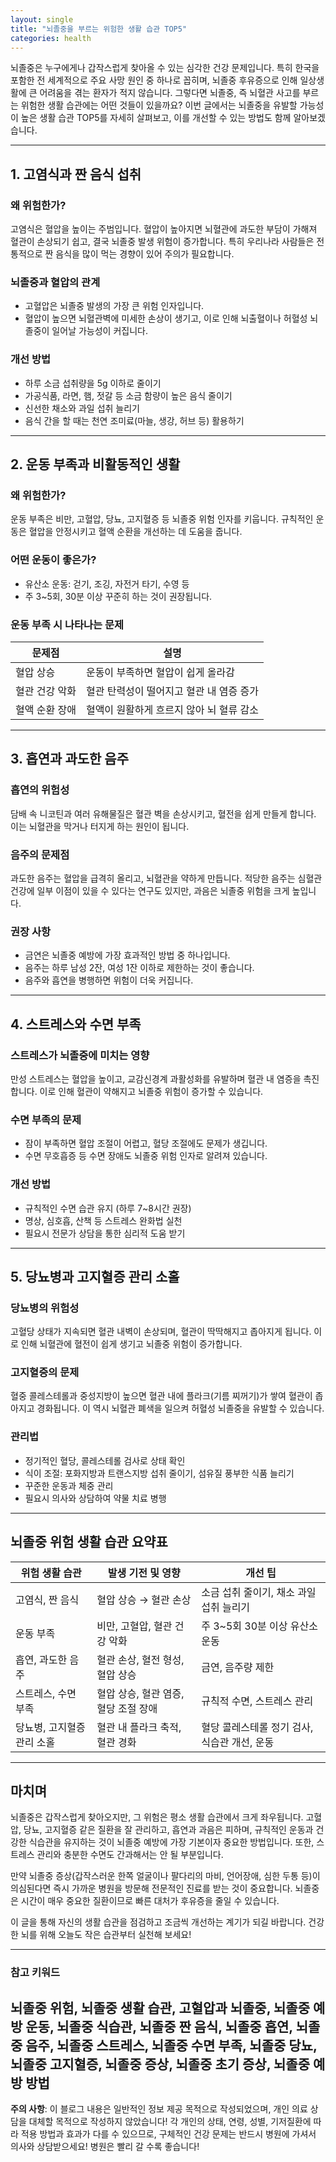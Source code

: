 ```yaml
---
layout: single
title: "뇌졸중을 부르는 위험한 생활 습관 TOP5"
categories: health
---
```

뇌졸중은 누구에게나 갑작스럽게 찾아올 수 있는 심각한 건강 문제입니다. 특히 한국을 포함한 전 세계적으로 주요 사망 원인 중 하나로 꼽히며, 뇌졸중 후유증으로 인해 일상생활에 큰 어려움을 겪는 환자가 적지 않습니다. 그렇다면 뇌졸중, 즉 뇌혈관 사고를 부르는 위험한 생활 습관에는 어떤 것들이 있을까요? 이번 글에서는 뇌졸중을 유발할 가능성이 높은 생활 습관 TOP5를 자세히 살펴보고, 이를 개선할 수 있는 방법도 함께 알아보겠습니다.

---

## 1. 고염식과 짠 음식 섭취

### 왜 위험한가?

고염식은 혈압을 높이는 주범입니다. 혈압이 높아지면 뇌혈관에 과도한 부담이 가해져 혈관이 손상되기 쉽고, 결국 뇌졸중 발생 위험이 증가합니다. 특히 우리나라 사람들은 전통적으로 짠 음식을 많이 먹는 경향이 있어 주의가 필요합니다.

### 뇌졸중과 혈압의 관계

- 고혈압은 뇌졸중 발생의 가장 큰 위험 인자입니다.
- 혈압이 높으면 뇌혈관벽에 미세한 손상이 생기고, 이로 인해 뇌출혈이나 허혈성 뇌졸중이 일어날 가능성이 커집니다.

### 개선 방법

- 하루 소금 섭취량을 5g 이하로 줄이기
- 가공식품, 라면, 햄, 젓갈 등 소금 함량이 높은 음식 줄이기
- 신선한 채소와 과일 섭취 늘리기
- 음식 간을 할 때는 천연 조미료(마늘, 생강, 허브 등) 활용하기

---

## 2. 운동 부족과 비활동적인 생활

### 왜 위험한가?

운동 부족은 비만, 고혈압, 당뇨, 고지혈증 등 뇌졸중 위험 인자를 키웁니다. 규칙적인 운동은 혈압을 안정시키고 혈액 순환을 개선하는 데 도움을 줍니다.

### 어떤 운동이 좋은가?

- 유산소 운동: 걷기, 조깅, 자전거 타기, 수영 등
- 주 3~5회, 30분 이상 꾸준히 하는 것이 권장됩니다.

### 운동 부족 시 나타나는 문제

| 문제점           | 설명                                    |
|------------------|---------------------------------------|
| 혈압 상승        | 운동이 부족하면 혈압이 쉽게 올라감        |
| 혈관 건강 악화    | 혈관 탄력성이 떨어지고 혈관 내 염증 증가   |
| 혈액 순환 장애    | 혈액이 원활하게 흐르지 않아 뇌 혈류 감소  |

---

## 3. 흡연과 과도한 음주

### 흡연의 위험성

담배 속 니코틴과 여러 유해물질은 혈관 벽을 손상시키고, 혈전을 쉽게 만들게 합니다. 이는 뇌혈관을 막거나 터지게 하는 원인이 됩니다.

### 음주의 문제점

과도한 음주는 혈압을 급격히 올리고, 뇌혈관을 약하게 만듭니다. 적당한 음주는 심혈관 건강에 일부 이점이 있을 수 있다는 연구도 있지만, 과음은 뇌졸중 위험을 크게 높입니다.

### 권장 사항

- 금연은 뇌졸중 예방에 가장 효과적인 방법 중 하나입니다.
- 음주는 하루 남성 2잔, 여성 1잔 이하로 제한하는 것이 좋습니다.
- 음주와 흡연을 병행하면 위험이 더욱 커집니다.

---

## 4. 스트레스와 수면 부족

### 스트레스가 뇌졸중에 미치는 영향

만성 스트레스는 혈압을 높이고, 교감신경계 과활성화를 유발하며 혈관 내 염증을 촉진합니다. 이로 인해 혈관이 약해지고 뇌졸중 위험이 증가할 수 있습니다.

### 수면 부족의 문제

- 잠이 부족하면 혈압 조절이 어렵고, 혈당 조절에도 문제가 생깁니다.
- 수면 무호흡증 등 수면 장애도 뇌졸중 위험 인자로 알려져 있습니다.

### 개선 방법

- 규칙적인 수면 습관 유지 (하루 7~8시간 권장)
- 명상, 심호흡, 산책 등 스트레스 완화법 실천
- 필요시 전문가 상담을 통한 심리적 도움 받기

---

## 5. 당뇨병과 고지혈증 관리 소홀

### 당뇨병의 위험성

고혈당 상태가 지속되면 혈관 내벽이 손상되며, 혈관이 딱딱해지고 좁아지게 됩니다. 이로 인해 뇌혈관에 혈전이 쉽게 생기고 뇌졸중 위험이 증가합니다.

### 고지혈증의 문제

혈중 콜레스테롤과 중성지방이 높으면 혈관 내에 플라크(기름 찌꺼기)가 쌓여 혈관이 좁아지고 경화됩니다. 이 역시 뇌혈관 폐색을 일으켜 허혈성 뇌졸중을 유발할 수 있습니다.

### 관리법

- 정기적인 혈당, 콜레스테롤 검사로 상태 확인
- 식이 조절: 포화지방과 트랜스지방 섭취 줄이기, 섬유질 풍부한 식품 늘리기
- 꾸준한 운동과 체중 관리
- 필요시 의사와 상담하여 약물 치료 병행

---

## 뇌졸중 위험 생활 습관 요약표

| 위험 생활 습관          | 발생 기전 및 영향                          | 개선 팁                               |
|---------------------|-------------------------------------|----------------------------------|
| 고염식, 짠 음식       | 혈압 상승 → 혈관 손상                     | 소금 섭취 줄이기, 채소 과일 섭취 늘리기      |
| 운동 부족            | 비만, 고혈압, 혈관 건강 악화               | 주 3~5회 30분 이상 유산소 운동              |
| 흡연, 과도한 음주      | 혈관 손상, 혈전 형성, 혈압 상승              | 금연, 음주량 제한                      |
| 스트레스, 수면 부족    | 혈압 상승, 혈관 염증, 혈당 조절 장애          | 규칙적 수면, 스트레스 관리                 |
| 당뇨병, 고지혈증 관리 소홀 | 혈관 내 플라크 축적, 혈관 경화                  | 혈당 콜레스테롤 정기 검사, 식습관 개선, 운동  |

---

## 마치며

뇌졸중은 갑작스럽게 찾아오지만, 그 위험은 평소 생활 습관에서 크게 좌우됩니다. 고혈압, 당뇨, 고지혈증 같은 질환을 잘 관리하고, 흡연과 과음은 피하며, 규칙적인 운동과 건강한 식습관을 유지하는 것이 뇌졸중 예방에 가장 기본이자 중요한 방법입니다. 또한, 스트레스 관리와 충분한 수면도 간과해서는 안 될 부분입니다.

만약 뇌졸중 증상(갑작스러운 한쪽 얼굴이나 팔다리의 마비, 언어장애, 심한 두통 등)이 의심된다면 즉시 가까운 병원을 방문해 전문적인 진료를 받는 것이 중요합니다. 뇌졸중은 시간이 매우 중요한 질환이므로 빠른 대처가 후유증을 줄일 수 있습니다.

이 글을 통해 자신의 생활 습관을 점검하고 조금씩 개선하는 계기가 되길 바랍니다. 건강한 뇌를 위해 오늘도 작은 습관부터 실천해 보세요!

---

### 참고 키워드

뇌졸중 위험, 뇌졸중 생활 습관, 고혈압과 뇌졸중, 뇌졸중 예방 운동, 뇌졸중 식습관, 뇌졸중 짠 음식, 뇌졸중 흡연, 뇌졸중 음주, 뇌졸중 스트레스, 뇌졸중 수면 부족, 뇌졸중 당뇨, 뇌졸중 고지혈증, 뇌졸중 증상, 뇌졸중 초기 증상, 뇌졸중 예방 방법
---

**주의 사항**: 이 블로그 내용은 일반적인 정보 제공 목적으로 작성되었으며, 개인 의료 상담을 대체할 목적으로 작성하지 않았습니다! 각 개인의 상태, 연령, 성별, 기저질환에 따라 적용 방법과 효과가 다를 수 있으므로, 구체적인 건강 문제는 반드시 병원에 가셔서 의사와 상담받으세요! 병원은 빨리 갈 수록 좋습니다!
